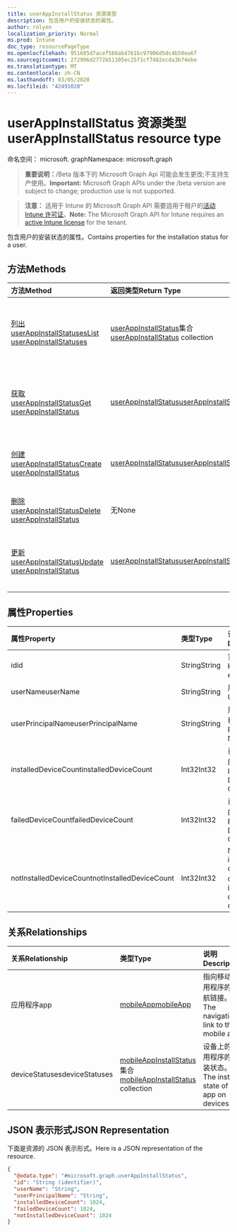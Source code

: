 ```yaml
---
title: userAppInstallStatus 资源类型
description: 包含用户的安装状态的属性。
author: rolyon
localization_priority: Normal
ms.prod: Intune
doc_type: resourcePageType
ms.openlocfilehash: 951685d7acef566ab4761bc97906d5dc4b50ea6f
ms.sourcegitcommit: 272996d2772b51105ec25f1cf7482ecda3b74ebe
ms.translationtype: MT
ms.contentlocale: zh-CN
ms.lasthandoff: 03/05/2020
ms.locfileid: "42491020"
---
```

# <a name="userappinstallstatus-resource-type"></a><span data-ttu-id="cb300-103">userAppInstallStatus 资源类型</span><span class="sxs-lookup"><span data-stu-id="cb300-103">userAppInstallStatus resource type</span></span>

<span data-ttu-id="cb300-104">命名空间： microsoft. graph</span><span class="sxs-lookup"><span data-stu-id="cb300-104">Namespace: microsoft.graph</span></span>

> <span data-ttu-id="cb300-105">**重要说明：**/Beta 版本下的 Microsoft Graph Api 可能会发生更改;不支持生产使用。</span><span class="sxs-lookup"><span data-stu-id="cb300-105">**Important:** Microsoft Graph APIs under the /beta version are subject to change; production use is not supported.</span></span>

> <span data-ttu-id="cb300-106">**注意：** 适用于 Intune 的 Microsoft Graph API 需要适用于租户的[活动 Intune 许可证](https://go.microsoft.com/fwlink/?linkid=839381)。</span><span class="sxs-lookup"><span data-stu-id="cb300-106">**Note:** The Microsoft Graph API for Intune requires an [active Intune license](https://go.microsoft.com/fwlink/?linkid=839381) for the tenant.</span></span>

<span data-ttu-id="cb300-107">包含用户的安装状态的属性。</span><span class="sxs-lookup"><span data-stu-id="cb300-107">Contains properties for the installation status for a user.</span></span>

## <a name="methods"></a><span data-ttu-id="cb300-108">方法</span><span class="sxs-lookup"><span data-stu-id="cb300-108">Methods</span></span>
|<span data-ttu-id="cb300-109">方法</span><span class="sxs-lookup"><span data-stu-id="cb300-109">Method</span></span>|<span data-ttu-id="cb300-110">返回类型</span><span class="sxs-lookup"><span data-stu-id="cb300-110">Return Type</span></span>|<span data-ttu-id="cb300-111">说明</span><span class="sxs-lookup"><span data-stu-id="cb300-111">Description</span></span>|
|:---|:---|:---|
|[<span data-ttu-id="cb300-112">列出 userAppInstallStatuses</span><span class="sxs-lookup"><span data-stu-id="cb300-112">List userAppInstallStatuses</span></span>](../api/intune-apps-userappinstallstatus-list.md)|<span data-ttu-id="cb300-113">[userAppInstallStatus](../resources/intune-apps-userappinstallstatus.md)集合</span><span class="sxs-lookup"><span data-stu-id="cb300-113">[userAppInstallStatus](../resources/intune-apps-userappinstallstatus.md) collection</span></span>|<span data-ttu-id="cb300-114">列出[userAppInstallStatus](../resources/intune-apps-userappinstallstatus.md)对象的属性和关系。</span><span class="sxs-lookup"><span data-stu-id="cb300-114">List properties and relationships of the [userAppInstallStatus](../resources/intune-apps-userappinstallstatus.md) objects.</span></span>|
|[<span data-ttu-id="cb300-115">获取 userAppInstallStatus</span><span class="sxs-lookup"><span data-stu-id="cb300-115">Get userAppInstallStatus</span></span>](../api/intune-apps-userappinstallstatus-get.md)|[<span data-ttu-id="cb300-116">userAppInstallStatus</span><span class="sxs-lookup"><span data-stu-id="cb300-116">userAppInstallStatus</span></span>](../resources/intune-apps-userappinstallstatus.md)|<span data-ttu-id="cb300-117">读取[userAppInstallStatus](../resources/intune-apps-userappinstallstatus.md)对象的属性和关系。</span><span class="sxs-lookup"><span data-stu-id="cb300-117">Read properties and relationships of the [userAppInstallStatus](../resources/intune-apps-userappinstallstatus.md) object.</span></span>|
|[<span data-ttu-id="cb300-118">创建 userAppInstallStatus</span><span class="sxs-lookup"><span data-stu-id="cb300-118">Create userAppInstallStatus</span></span>](../api/intune-apps-userappinstallstatus-create.md)|[<span data-ttu-id="cb300-119">userAppInstallStatus</span><span class="sxs-lookup"><span data-stu-id="cb300-119">userAppInstallStatus</span></span>](../resources/intune-apps-userappinstallstatus.md)|<span data-ttu-id="cb300-120">创建新的[userAppInstallStatus](../resources/intune-apps-userappinstallstatus.md)对象。</span><span class="sxs-lookup"><span data-stu-id="cb300-120">Create a new [userAppInstallStatus](../resources/intune-apps-userappinstallstatus.md) object.</span></span>|
|[<span data-ttu-id="cb300-121">删除 userAppInstallStatus</span><span class="sxs-lookup"><span data-stu-id="cb300-121">Delete userAppInstallStatus</span></span>](../api/intune-apps-userappinstallstatus-delete.md)|<span data-ttu-id="cb300-122">无</span><span class="sxs-lookup"><span data-stu-id="cb300-122">None</span></span>|<span data-ttu-id="cb300-123">删除[userAppInstallStatus](../resources/intune-apps-userappinstallstatus.md)。</span><span class="sxs-lookup"><span data-stu-id="cb300-123">Deletes a [userAppInstallStatus](../resources/intune-apps-userappinstallstatus.md).</span></span>|
|[<span data-ttu-id="cb300-124">更新 userAppInstallStatus</span><span class="sxs-lookup"><span data-stu-id="cb300-124">Update userAppInstallStatus</span></span>](../api/intune-apps-userappinstallstatus-update.md)|[<span data-ttu-id="cb300-125">userAppInstallStatus</span><span class="sxs-lookup"><span data-stu-id="cb300-125">userAppInstallStatus</span></span>](../resources/intune-apps-userappinstallstatus.md)|<span data-ttu-id="cb300-126">更新[userAppInstallStatus](../resources/intune-apps-userappinstallstatus.md)对象的属性。</span><span class="sxs-lookup"><span data-stu-id="cb300-126">Update the properties of a [userAppInstallStatus](../resources/intune-apps-userappinstallstatus.md) object.</span></span>|

## <a name="properties"></a><span data-ttu-id="cb300-127">属性</span><span class="sxs-lookup"><span data-stu-id="cb300-127">Properties</span></span>
|<span data-ttu-id="cb300-128">属性</span><span class="sxs-lookup"><span data-stu-id="cb300-128">Property</span></span>|<span data-ttu-id="cb300-129">类型</span><span class="sxs-lookup"><span data-stu-id="cb300-129">Type</span></span>|<span data-ttu-id="cb300-130">说明</span><span class="sxs-lookup"><span data-stu-id="cb300-130">Description</span></span>|
|:---|:---|:---|
|<span data-ttu-id="cb300-131">id</span><span class="sxs-lookup"><span data-stu-id="cb300-131">id</span></span>|<span data-ttu-id="cb300-132">String</span><span class="sxs-lookup"><span data-stu-id="cb300-132">String</span></span>|<span data-ttu-id="cb300-133">实体的键。</span><span class="sxs-lookup"><span data-stu-id="cb300-133">Key of the entity.</span></span>|
|<span data-ttu-id="cb300-134">userName</span><span class="sxs-lookup"><span data-stu-id="cb300-134">userName</span></span>|<span data-ttu-id="cb300-135">String</span><span class="sxs-lookup"><span data-stu-id="cb300-135">String</span></span>|<span data-ttu-id="cb300-136">用户名。</span><span class="sxs-lookup"><span data-stu-id="cb300-136">User name.</span></span>|
|<span data-ttu-id="cb300-137">userPrincipalName</span><span class="sxs-lookup"><span data-stu-id="cb300-137">userPrincipalName</span></span>|<span data-ttu-id="cb300-138">String</span><span class="sxs-lookup"><span data-stu-id="cb300-138">String</span></span>|<span data-ttu-id="cb300-139">用户主体名称。</span><span class="sxs-lookup"><span data-stu-id="cb300-139">User Principal Name.</span></span>|
|<span data-ttu-id="cb300-140">installedDeviceCount</span><span class="sxs-lookup"><span data-stu-id="cb300-140">installedDeviceCount</span></span>|<span data-ttu-id="cb300-141">Int32</span><span class="sxs-lookup"><span data-stu-id="cb300-141">Int32</span></span>|<span data-ttu-id="cb300-142">已安装设备的计数。</span><span class="sxs-lookup"><span data-stu-id="cb300-142">Installed Device Count.</span></span>|
|<span data-ttu-id="cb300-143">failedDeviceCount</span><span class="sxs-lookup"><span data-stu-id="cb300-143">failedDeviceCount</span></span>|<span data-ttu-id="cb300-144">Int32</span><span class="sxs-lookup"><span data-stu-id="cb300-144">Int32</span></span>|<span data-ttu-id="cb300-145">已失败设备的计数。</span><span class="sxs-lookup"><span data-stu-id="cb300-145">Failed Device Count.</span></span>|
|<span data-ttu-id="cb300-146">notInstalledDeviceCount</span><span class="sxs-lookup"><span data-stu-id="cb300-146">notInstalledDeviceCount</span></span>|<span data-ttu-id="cb300-147">Int32</span><span class="sxs-lookup"><span data-stu-id="cb300-147">Int32</span></span>|<span data-ttu-id="cb300-148">Not installed device count。</span><span class="sxs-lookup"><span data-stu-id="cb300-148">Not installed device count.</span></span>|

## <a name="relationships"></a><span data-ttu-id="cb300-149">关系</span><span class="sxs-lookup"><span data-stu-id="cb300-149">Relationships</span></span>
|<span data-ttu-id="cb300-150">关系</span><span class="sxs-lookup"><span data-stu-id="cb300-150">Relationship</span></span>|<span data-ttu-id="cb300-151">类型</span><span class="sxs-lookup"><span data-stu-id="cb300-151">Type</span></span>|<span data-ttu-id="cb300-152">说明</span><span class="sxs-lookup"><span data-stu-id="cb300-152">Description</span></span>|
|:---|:---|:---|
|<span data-ttu-id="cb300-153">应用程序</span><span class="sxs-lookup"><span data-stu-id="cb300-153">app</span></span>|[<span data-ttu-id="cb300-154">mobileApp</span><span class="sxs-lookup"><span data-stu-id="cb300-154">mobileApp</span></span>](../resources/intune-shared-mobileapp.md)|<span data-ttu-id="cb300-155">指向移动应用程序的导航链接。</span><span class="sxs-lookup"><span data-stu-id="cb300-155">The navigation link to the mobile app.</span></span>|
|<span data-ttu-id="cb300-156">deviceStatuses</span><span class="sxs-lookup"><span data-stu-id="cb300-156">deviceStatuses</span></span>|<span data-ttu-id="cb300-157">[mobileAppInstallStatus](../resources/intune-apps-mobileappinstallstatus.md)集合</span><span class="sxs-lookup"><span data-stu-id="cb300-157">[mobileAppInstallStatus](../resources/intune-apps-mobileappinstallstatus.md) collection</span></span>|<span data-ttu-id="cb300-158">设备上的应用程序的安装状态。</span><span class="sxs-lookup"><span data-stu-id="cb300-158">The install state of the app on devices.</span></span>|

## <a name="json-representation"></a><span data-ttu-id="cb300-159">JSON 表示形式</span><span class="sxs-lookup"><span data-stu-id="cb300-159">JSON Representation</span></span>
<span data-ttu-id="cb300-160">下面是资源的 JSON 表示形式。</span><span class="sxs-lookup"><span data-stu-id="cb300-160">Here is a JSON representation of the resource.</span></span>
<!-- {
  "blockType": "resource",
  "keyProperty": "id",
  "@odata.type": "microsoft.graph.userAppInstallStatus"
}
-->
``` json
{
  "@odata.type": "#microsoft.graph.userAppInstallStatus",
  "id": "String (identifier)",
  "userName": "String",
  "userPrincipalName": "String",
  "installedDeviceCount": 1024,
  "failedDeviceCount": 1024,
  "notInstalledDeviceCount": 1024
}
```




